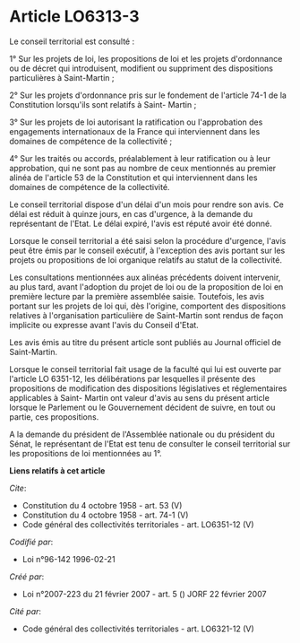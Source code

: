 # Article LO6313-3

Le conseil territorial est consulté : 

1° Sur les projets de loi, les propositions de loi et les projets d'ordonnance ou de décret qui introduisent, modifient ou
suppriment des dispositions particulières à Saint-Martin ; 

2° Sur les projets d'ordonnance pris sur le fondement de l'article 74-1 de la Constitution lorsqu'ils sont relatifs à Saint-
Martin ; 

3° Sur les projets de loi autorisant la ratification ou l'approbation des engagements internationaux de la France qui
interviennent dans les domaines de compétence de la collectivité ; 

4° Sur les traités ou accords, préalablement à leur ratification ou à leur approbation, qui ne sont pas au nombre de ceux
mentionnés au premier alinéa de l'article 53 de la Constitution et qui interviennent dans les domaines de compétence de la
collectivité. 

Le conseil territorial dispose d'un délai d'un mois pour rendre son avis. Ce délai est réduit à quinze jours, en cas
d'urgence, à la demande du représentant de l'Etat. Le délai expiré, l'avis est réputé avoir été donné. 

Lorsque le conseil territorial a été saisi selon la procédure d'urgence, l'avis peut être émis par le conseil exécutif, à
l'exception des avis portant sur les projets ou propositions de loi organique relatifs au statut de la collectivité. 

Les consultations mentionnées aux alinéas précédents doivent intervenir, au plus tard, avant l'adoption du projet de loi ou
de la proposition de loi en première lecture par la première assemblée saisie. Toutefois, les avis portant sur les projets de
loi qui, dès l'origine, comportent des dispositions relatives à l'organisation particulière de Saint-Martin sont rendus de
façon implicite ou expresse avant l'avis du Conseil d'Etat. 

Les avis émis au titre du présent article sont publiés au Journal officiel de Saint-Martin. 

Lorsque le conseil territorial fait usage de la faculté qui lui est ouverte par l'article LO 6351-12, les délibérations par
lesquelles il présente des propositions de modification des dispositions législatives et réglementaires applicables à Saint-
Martin ont valeur d'avis au sens du présent article lorsque le Parlement ou le Gouvernement décident de suivre, en tout ou
partie, ces propositions. 

A la demande du président de l'Assemblée nationale ou du président du Sénat, le représentant de l'Etat est tenu de consulter
le conseil territorial sur les propositions de loi mentionnées au 1°.

**Liens relatifs à cet article**

_Cite_:

  - Constitution du 4 octobre 1958 - art. 53 (V)
  - Constitution du 4 octobre 1958 - art. 74-1 (V)
  - Code général des collectivités territoriales - art. LO6351-12 (V)

_Codifié par_:

  - Loi n°96-142 1996-02-21

_Créé par_:

  - Loi n°2007-223 du 21 février 2007 - art. 5 () JORF 22 février 2007

_Cité par_:

  - Code général des collectivités territoriales - art. LO6321-12 (V)
